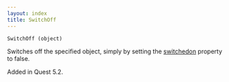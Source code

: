 ```yaml
---
layout: index
title: SwitchOff
---
```


    SwitchOff (object)

Switches off the specified object, simply by setting the [switchedon](../../../attributes/switchedon.html) property to false.

Added in Quest 5.2.
